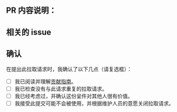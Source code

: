 <!-- 感谢您的贡献! 请你先阅读 贡献指南 https://github.com/langfarm/langfarm/blob/main/CONTRIBUTING.md -->

## PR 内容说明：

<!-- 请给一个简短的总结的变化和问题，这解决。-->

## 相关的 issue

<!-- 示例: "Closes #1234" -->

## 确认

在提出此拉取请求时，我确认了以下几点（请复选框）：

- [ ] 我已阅读并理解[贡献指南](https://github.com/langfarm/langfarm/blob/main/CONTRIBUTING.md)。
- [ ] 我已检查没有与此请求重复的拉取请求。
- [ ] 我已经考虑过，并确认这份呈件对其他人很有价值。
- [ ] 我接受此提交可能不会被使用，并根据维护人员的意愿关闭拉取请求。
